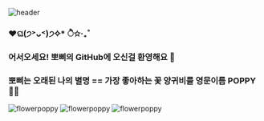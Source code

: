 ![header](https://capsule-render.vercel.app/api?type=waving&color=auto&height=300&section=header&text=✧*˚뽀삐의GitHub˚*✧&capsule%20render&fontSize=60)
### ♥ଘ(੭˃ᴗ˂)੭✧* ੈ✩‧₊˚
### 어서오세요! 뽀삐의 GitHub에 오신걸 환영해요 👋
### 뽀삐는 오래된 나의 별명 == 가장 좋아하는 꽃 양귀비를 영문이름 POPPY 👯🌱 
![flowerpoppy](https://res.cloudinary.com/dygttvrql/image/upload/v1635739624/portfolio_img/pavicon_laws30.png)
![flowerpoppy](https://res.cloudinary.com/dygttvrql/image/upload/v1635779877/portfolio_img/pavicons_lqjinu.png)
![flowerpoppy](https://res.cloudinary.com/dygttvrql/image/upload/v1635780694/portfolio_img/pro_li_x0wgw1.png)

<!--
![flowerpoppy](https://res.cloudinary.com/dygttvrql/image/upload/v1635739624/portfolio_img/logo_kdzuid.png)
**K-POPPY/K-POPPY** is a ✨ _special_ ✨ repository because its `README.md` (this file) appears on your GitHub profile.

Here are some ideas to get you started:

- 🔭 I’m currently working on ...
- 🌱 I’m currently learning ...
- 👯 I’m looking to collaborate on ...
- 🤔 I’m looking for help with ...
- 💬 Ask me about ...
- 📫 How to reach me: ...
- 😄 Pronouns: ...
- ⚡ Fun fact: ...
-->
